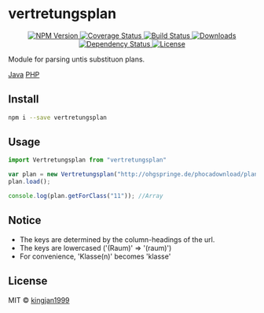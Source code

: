 # vertretungsplan

<p align="center">
  <a href="https://npmjs.org/package/vertretungsplan">
    <img src="https://img.shields.io/npm/v/vertretungsplan.svg?style=flat-square"
         alt="NPM Version">
  </a>

  <a href="https://coveralls.io/r/kingjan1999/vertretungsplan-node">
    <img src="https://img.shields.io/coveralls/kingjan1999/vertretungsplan-node.svg?style=flat-square"
         alt="Coverage Status">
  </a>

  <a href="https://travis-ci.org/kingjan1999/vertretungsplan">
    <img src="https://img.shields.io/travis/kingjan1999/vertretungsplan-node.svg?style=flat-square"
         alt="Build Status">
  </a>

  <a href="https://npmjs.org/package/vertretungsplan">
    <img src="http://img.shields.io/npm/dm/vertretungsplan.svg?style=flat-square"
         alt="Downloads">
  </a>

  <a href="https://david-dm.org/kingjan1999/vertretungsplan-node.svg">
    <img src="https://david-dm.org/kingjan1999/vertretungsplan-node.svg?style=flat-square"
         alt="Dependency Status">
  </a>

  <a href="https://github.com/kingjan1999/vertretungsplan-node/blob/master/LICENSE">
    <img src="https://img.shields.io/npm/l/vertretungsplan.svg?style=flat-square"
         alt="License">
  </a>
</p>

<p align="center"><big>

</big></p>

Module for parsing untis substituon plans.

[Java](https://github.com/kingjan1999/vertretungsplan-java)
[PHP](https://github.com/kingjan1999/vertretungsplan-php)

## Install

```sh
npm i --save vertretungsplan
```

## Usage

```js
import Vertretungsplan from "vertretungsplan"

var plan = new Vertretungsplan("http://ohgspringe.de/phocadownload/plan/subst_001.htm")
plan.load();

console.log(plan.getForClass("11")); //Array

```

## Notice

- The keys are determined by the column-headings of the url.
- The keys are lowercased ('(Raum)' => '(raum)')
- For convenience, 'Klasse(n)' becomes 'klasse'

## License

MIT © [kingjan1999](http://github.com/kingjan1999)

[npm-url]: https://npmjs.org/package/vertretungsplan
[npm-image]: https://img.shields.io/npm/v/vertretungsplan.svg?style=flat-square

[travis-url]: https://travis-ci.org/kingjan1999/vertretungsplan
[travis-image]: https://img.shields.io/travis/kingjan1999/vertretungsplan.svg?style=flat-square

[coveralls-url]: https://coveralls.io/r/kingjan1999/vertretungsplan
[coveralls-image]: https://img.shields.io/coveralls/kingjan1999/vertretungsplan.svg?style=flat-square

[depstat-url]: https://david-dm.org/kingjan1999/vertretungsplan
[depstat-image]: https://david-dm.org/kingjan1999/vertretungsplan.svg?style=flat-square

[download-badge]: http://img.shields.io/npm/dm/vertretungsplan.svg?style=flat-square
